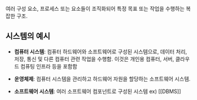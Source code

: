 여러 구성 요소, 프로세스 또는 요소들이 조직화되어 특정 목표 또는 작업을 수행하는 복잡한 구조.

## 시스템의 예시

- **컴퓨터 시스템**: 컴퓨터 하드웨어와 소프트웨어로 구성된 시스템으로, 데이터 처리, 저장, 통신 및 다른 컴퓨터 관련 작업을 수행함. 이것은 개인용 컴퓨터, 서버, 클라우드 컴퓨팅 인프라 등을 포함함
    
- **운영체제**: 컴퓨터 시스템을 관리하고 하드웨어 자원을 할당하는 소프트웨어 시스템.
    
- **소프트웨어 시스템**: 여러 소프트웨어 컴포넌트로 구성된 시스템
  ex) [[DBMS]]
